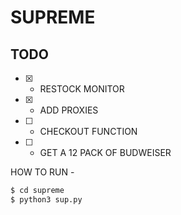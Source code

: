 # SUPREME


## TODO
- [X] - RESTOCK MONITOR
- [X] - ADD PROXIES
- [ ] - CHECKOUT FUNCTION
- [ ] - GET A 12 PACK OF BUDWEISER


HOW TO RUN -

```sh
$ cd supreme
$ python3 sup.py
```
